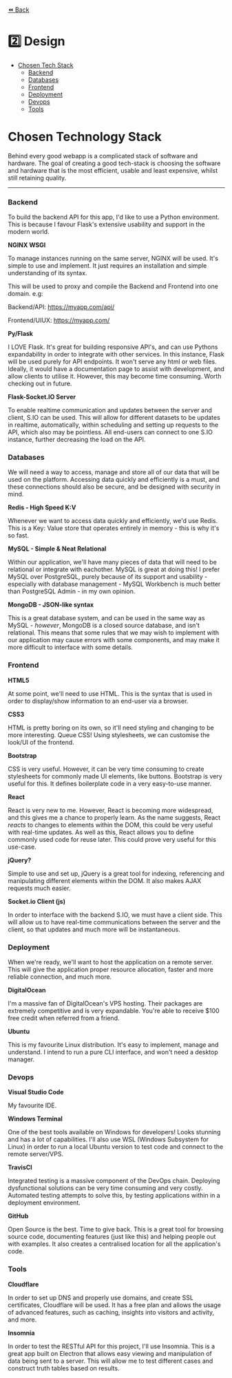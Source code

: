 [:rewind: Back](/README.md)

# :two: Design

- [Chosen Tech Stack](#chosen-technology-stack)
	- [Backend](#backend)
	- [Databases](#databases)
	- [Frontend](#frontend)
	- [Deployment](#deployment)
	- [Devops](#devops)
	- [Tools](#tools)

# Chosen Technology Stack

Behind every good webapp is a complicated stack of software and hardware. The goal of creating a good tech-stack is choosing the software and hardware that is the most efficient, usable and least expensive, whilst still retaining quality.

---

### Backend

To build the backend API for this app, I'd like to use a Python environment. This is because I favour Flask's extensive usability and support in the modern world.

**NGINX WSGI**

To manage instances running on the same server, NGINX will be used. It's simple to use and implement. It just requires an installation and simple understanding of its syntax.

This will be used to proxy and compile the Backend and Frontend into one domain. e.g:

Backend/API: https://myapp.com/api/

Frontend/UIUX: https://myapp.com/

**Py/Flask**

I LOVE Flask. It's great for building responsive API's, and can use Pythons expandability in order to integrate with other services.
In this instance, Flask will be used purely for API endpoints. It won't serve any html or web files. Ideally, it would have a documentation page to assist with development, and allow clients to utilise it. However, this may become time consuming. Worth checking out in future.

**Flask-Socket.IO Server**

To enable realtime communication and updates between the server and client, S.IO can be used. This will allow for different datasets to be updates in realtime, automatically, within scheduling and setting up requests to the API, which also may be pointless. All end-users can connect to one S.IO instance, further decreasing the load on the API.

### Databases

We will need a way to access, manage and store all of our data that will be used on the platform. Accessing data quickly and efficiently is a must, and these connections should also be secure, and be designed with security in mind.

**Redis - High Speed K:V**

Whenever we want to access data quickly and efficiently, we'd use Redis. This is a Key: Value store that operates entirely in memory - this is why it's so fast.

**MySQL - Simple & Neat Relational**

Within our application, we'll have many pieces of data that will need to be relational or integrate with eachother. MySQL is great at doing this! I prefer MySQL over PostgreSQL, purely because of its support and usability - especially with database management - MySQL Workbench is much better than PostgreSQL Admin - in my own opinion.

**MongoDB - JSON-like syntax**

This is a great database system, and can be used in the same way as MySQL - *however*, MongoDB is a closed source database, and isn't relational. This means that some rules that we may wish to implement with our application may cause errors with some components, and may make it more difficult to interface with some details.

### Frontend

**HTML5**

At some point, we'll need to use HTML. This is the syntax that is used in order to display/show information to an end-user via a browser.

**CSS3**

HTML is pretty boring on its own, so it'll need styling and changing to be more interesting. Queue CSS! Using stylesheets, we can customise the look/UI of the frontend.

**Bootstrap**

CSS is very useful. However, it can be very time consuming to create stylesheets for commonly made UI elements, like buttons. Bootstrap is very useful for this. It defines boilerplate code in a very easy-to-use manner.

**React**

React is very new to me. However, React is becoming more widespread, and this gives me a chance to properly learn. As the name suggests, React *reacts* to changes to elements within the DOM, this could be very useful with real-time updates. As well as this, React allows you to define commonly used code for reuse later. This could prove very useful for this use-case.

**jQuery?**

Simple to use and set up, jQuery is a great tool for indexing, referencing and manipulating different elements within the DOM. It also makes AJAX requests much easier.

**Socket.io Client (js)**

In order to interface with the backend S.IO, we must have a client side. This will allow us to have real-time communications between the server and the client, so that updates and much more will be instantaneous.

### Deployment

When we're ready, we'll want to host the application on a remote server. This will give the application proper resource allocation, faster and more reliable connection, and much more.

**DigitalOcean**

I'm a massive fan of DigitalOcean's VPS hosting. Their packages are extremely competitive and is very expandable. You're able to receive $100 free credit when referred from a friend. 

**Ubuntu**

This is my favourite Linux distribution. It's easy to implement, manage and understand. I intend to run a pure CLI interface, and won't need a desktop manager.

### Devops

**Visual Studio Code**

My favourite IDE.

**Windows Terminal**

One of the best tools available on Windows for developers! Looks stunning and has a lot of capabilities. I'll also use WSL (Windows Subsystem for Linux) in order to run a local Ubuntu version to test code and connect to the remote server/VPS.

**TravisCI**

Integrated testing is a massive component of the DevOps chain. Deploying dysfunctional solutions can be very time consuming and very costly. Automated testing attempts to solve this, by testing applications within in a deployment environment.

**GitHub**

Open Source is the best. Time to give back.
This is a great tool for browsing source code, documenting features (just like this) and helping people out with examples. It also creates a centralised location for all the application's code.

### Tools

**Cloudflare**

In order to set up DNS and properly use domains, and create SSL certificates, Cloudflare will be used. It has a free plan and allows the usage of advanced features, such as caching, insights into visitors and activity, and more.

**Insomnia**

In order to test the RESTful API for this project, I'll use Insomnia. This is a great app built on Electron that allows easy viewing and manipulation of data being sent to a server. This will allow me to test different cases and construct truth tables based on results.
